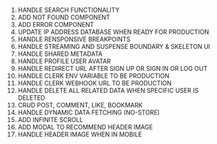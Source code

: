 1. HANDLE SEARCH FUNCTIONALITY
2. ADD NOT FOUND COMPONENT
3. ADD ERROR COMPONENT
4. UPDATE IP ADDRESS DATABASE WHEN READY FOR PRODUCTION
5. HANDLE RENSPONSIVE BREAKPOINTS
6. HANDLE STREAMING AND SUSPENSE BOUNDARY & SKELETON UI
7. HANDLE SHARED METADATA
8. HANDLE PROFILE USER AVATAR
9. HANDLE REDIRECT URL AFTER SIGN UP OR SIGN IN OR LOG OUT
10. HANDLE CLERK ENV VARIABLE TO BE PRODUCTION
11. HANDLE CLERK WEBHOOK URL TO BE PRODUCTION
12. HANDLE DELETE ALL RELATED DATA WHEN SPECIFIC USER IS DELETED
13. CRUD POST, COMMENT, LIKE, BOOKMARK
14. HANDLE DYNAMIC DATA FETCHING (NO-STORE)
15. ADD INFINITE SCROLL
16. ADD MODAL TO RECOMMEND HEADER IMAGE
17. HANDLE HEADER IMAGE WHEN IN MOBILE